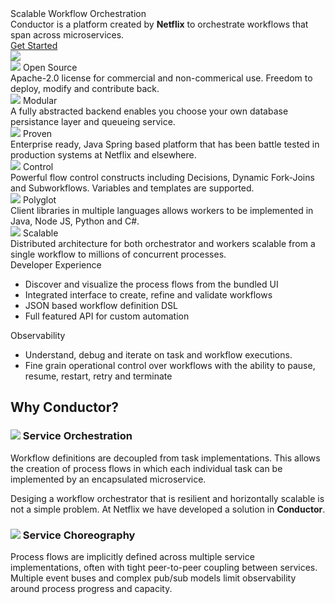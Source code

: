 <div class="container hero">
  <div class="row justify-content-center align-items-center">
    <div class="col-6">
      <div class="heading">
        Scalable Workflow Orchestration
      </div>
      <div class="caption pt-3">
        Conductor is a platform created by <b>Netflix</b> to orchestrate workflows that span across microservices.
      </div>
      <div class="mt-5"> 
      <a type="button" class="btn btn-primary" href="/gettingstarted/local.html">Get Started</a>
      </div>
    </div>
    <div class="col-6">
      <img src="/img/workflow.svg" class="illustration">
    </div>
  </div>
</div>


<div class="container bullets">
  <div class="row justify-content-center">
    <div class="col-4">
      <div class="heading">
        <img src="/img/icons/osi.svg" class="icon"/> Open Source
      </div>
      <div class="caption">
        Apache-2.0 license for commercial and non-commerical use. Freedom to deploy, modify and contribute back.
      </div>
    </div>
    <div class="col-4">
      <div class="heading">
        <img src="/img/icons/modular.svg" class="icon"/> Modular
      </div>
      <div class="caption">
        A fully abstracted backend enables you choose your own database persistance layer and queueing service.
      </div>
    </div>
    <div class="col-4">
      <div class="heading">
        <img src="/img/icons/shield.svg" class="icon"/> Proven
      </div>
      <div class="caption">        
        Enterprise ready, Java Spring based platform that has been battle tested in production systems at Netflix and elsewhere.
      </div>
    </div>
  </div>
  
  
  <div class="row justify-content-center">
    <div class="col-4">
      <div class="heading">
         <img src="/img/icons/wrench.svg" class="icon"/> Control
      </div>
      <div class="caption">        
        Powerful flow control constructs including Decisions, Dynamic Fork-Joins and Subworkflows. Variables and templates are supported.
      </div>
    </div>
    <div class="col-4">
      <div class="heading">
        <img src="/img/icons/brackets.svg" class="icon"/> Polyglot
      </div>
      <div class="caption">        
        Client libraries in multiple languages allows workers to be implemented in Java, Node JS, Python and C#.
      </div>
    </div>
    <div class="col-4">
      <div class="heading">
         <img src="/img/icons/server.svg" class="icon" /> Scalable
      </div>
      <div class="caption">        
        Distributed architecture for both orchestrator and workers scalable from a single workflow to millions of concurrent processes.
      </div>
    </div>
  </div>
</div>

<div class="container module">
  <div class="row align-items-center">
    <div class="col-6">
      <div class="heading">
        Developer Experience
      </div>
      <div class="caption">        
        <ul>
          <li>Discover and visualize the process flows from the bundled UI</li>
          <li>Integrated interface to create, refine and validate workflows</li>          
          <li>JSON based workflow definition DSL</li>
          <li>Full featured API for custom automation</li>
        </ui>
      </div>
    </div>
    <div class="col-6">
      <div class="screenshot" style="background-image: url(/img/tutorial/Switch_UPS.png);"></div>
    </div>
  </div>
</div>

<div class="container module">
  <div class="row">
    <div class="col-6">
      <div class="heading">
        Observability
      </div>
      <div class="caption">    
        <ul>
          <li>Understand, debug and iterate on task and workflow executions.</li>
          <li>Fine grain operational control over workflows with the ability to pause, resume, restart, retry and terminate</li>
        </ul>
      </div>
    </div>
    <div class="col-6">
      <div class="screenshot" style="background-image: url(/img/timeline.png);"></div>
    </div>
  </div>
</div>


<div class="compare">
  <div class="container">
    <div class="row">
      <div class="col-12">
        <h2 class="heading">Why Conductor?</h2>
      </div>
    </div>
    <div class="row align-items-stretch">
      <div class="col-6">
      <div class="bubble">
        <h3 class="heading">
           <img src="/img/favicon.svg" class="icon"/> Service Orchestration
        </h3>
        <div class="caption">        
          <p>Workflow definitions are decoupled from task implementations. This allows the creation of process flows in which each individual task can be implemented 
          by an encapsulated microservice.</p>
          <p>Desiging a workflow orchestrator that is resilient and horizontally scalable is not a simple problem. At Netflix we have developed a solution in  <b>Conductor</b>.</p>
        </div>
        </div>
      </div>
      <div class="col-6">
      <div class="bubble">
        <h3 class="heading">
          <img src="/img/icons/network.svg" class="icon"/> Service Choreography
        </h3>
        <div class="caption">        
          Process flows are implicitly defined across multiple service implementations, often with
          tight peer-to-peer coupling between services. Multiple event buses and complex
          pub/sub models limit observability around process progress and capacity. 
        </div>
      </div>
      </div>
    </div>
  </div>
</div>
